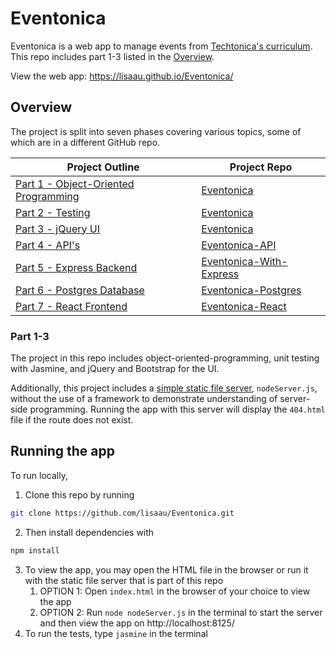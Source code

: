 # Eventonica

Eventonica is a web app to manage events from [Techtonica's curriculum]( https://github.com/Techtonica/curriculum/tree/master/projects/eventonica). This repo includes part 1-3 listed in the [Overview](#overview).

View the web app: https://lisaau.github.io/Eventonica/



## Overview

The project is split into seven phases covering various topics, some of which are in a different GitHub repo.

| Project Outline                                              | Project Repo                                                 |
| ------------------------------------------------------------ | ------------------------------------------------------------ |
| [Part 1 - Object-Oriented Programming](https://github.com/Techtonica/curriculum/blob/master/projects/eventonica/eventonica-part1-objects.md) | [Eventonica](https://github.com/lisaau/Eventonica)           |
| [Part 2 - Testing](https://github.com/Techtonica/curriculum/blob/master/projects/eventonica/eventonica-part2-testing.md) | [Eventonica](https://github.com/lisaau/Eventonica)           |
| [Part 3 - jQuery UI](https://github.com/Techtonica/curriculum/blob/master/projects/eventonica/eventonica-part3-jquery-ui.md) | [Eventonica](https://github.com/lisaau/Eventonica)           |
| [Part 4 - API's](https://github.com/Techtonica/curriculum/blob/master/projects/eventonica/eventonica-part4-apis.md) | [Eventonica-API](https://github.com/lisaau/Eventonica-API)   |
| [Part 5 - Express Backend](https://github.com/Techtonica/curriculum/blob/master/projects/eventonica/eventonica-part5-express-backend.md) | [Eventonica-With-Express](https://github.com/lisaau/Eventonica-Express) |
| [Part 6 - Postgres Database](https://github.com/Techtonica/curriculum/blob/master/projects/eventonica/eventonica-part6-postgres.md) | [Eventonica-Postgres](https://github.com/lisaau/Eventonica-Postgres) |
| [Part 7 - React Frontend](https://github.com/Techtonica/curriculum/blob/master/projects/eventonica/eventonica-part7-react.md) | [Eventonica-React](https://github.com/lisaau/Eventonica-React) |



### Part 1-3

The project in this repo includes object-oriented-programming, unit testing with Jasmine, and jQuery and Bootstrap for the UI.

Additionally, this project includes a [simple static file server](https://developer.mozilla.org/en-US/docs/Learn/Server-side/Node_server_without_framework), `nodeServer.js`, without the use of a framework to demonstrate understanding of server-side programming. Running the app with this server will display the `404.html` file if the route does not exist.



## Running the app

To run locally, 

1. Clone this repo by running

```bash
git clone https://github.com/lisaau/Eventonica.git
```

2. Then install dependencies with 

```bash
npm install
```

3. To view the app, you may open the HTML file in the browser or run it with the static file server that is part of this repo
   1. OPTION 1: 
      Open `index.html` in the browser of your choice to view the app
   2. OPTION 2:
      Run `node nodeServer.js` in the terminal to start the server and then view the app on http://localhost:8125/
4. To run the tests, type `jasmine` in the terminal

